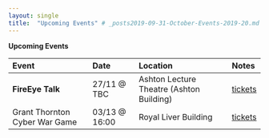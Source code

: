 ```yaml
---
layout: single
title:  "Upcoming Events" # _posts2019-09-31-October-Events-2019-20.md
---
```

__Upcoming Events__

| Event | Date | Location | Notes
|:-----------------|:----------|:-----------|:-----------|
| __FireEye Talk__ | 27/11 @ TBC | Ashton Lecture Theatre (Ashton Building) | [tickets](https://www.cybersoc.cf/talk) |
| Grant Thornton Cyber War Game | 03/13 @ 16:00 | Royal Liver Building | [tickets](https://www.eventbrite.co.uk/e/grant-thornton-cyber-war-game-tickets-69844969183?ref=elink) | 
